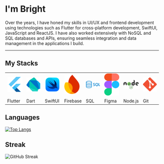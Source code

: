 # I'm Bright

Over the years, I have honed my skills in UI/UX and frontend development using technologies such as Flutter for cross-platform development, SwiftUI, JavaScript and ReactJS. I have also worked extensively with NoSQL and SQL databases and APIs, ensuring seamless integration and data management in the applications I build.

---

## My Stacks

<table >
  <tr>
    <td >
      <img src="images/flutter.png" alt="Flutter" width="50"/>
    </td>
    <td >
      <img src="images/dart.png" alt="Dart" width="50"/>
    </td>
    <td >
      <img src="images/swiftui.png" alt="SwiftUI" width="50"/>
    </td>
    <td >
      <img src="images/firebase.png" alt="Firebase" width="50"/>
    </td>
    <td >
      <img src="images/sql.webp" alt="SQL" width="50"/>
    </td>
    <td >
      <img src="images/figma.png" alt="Figma" width="50"/>
    </td>
    <td >
      <img src="images/nodejs.png" alt="Node.js" width="50"/>
    </td>
    <td >
      <img src="images/git.png" alt="Git" width="50"/>
    </td>
  </tr>
    <tr>
    <td >
      Flutter
    </td>
    <td >
      Dart
    </td>
    <td >
      SwiftUI
    </td>
    <td >
      Firebase
    </td>
    <td >
      SQL
    </td>
    <td >
      Figma
    </td>
    <td >
      Node.js
    </td>
    <td >
      Git
    </td>
  </tr>
</table>

<!-- ![Your GitHub stats](https://github-readme-stats.vercel.app/api?username=brightmuk&show_icons=true&theme=radical) -->


## Languages

[![Top Langs](https://github-readme-stats.vercel.app/api/top-langs/?username=brightmuk&layout=compact&theme=tokyonight)](https://github.com/anuraghazra/github-readme-stats)

## Streak

![GitHub Streak](https://streak-stats.demolab.com?user=brightmuk&theme=tokyonight&hide_border=true)



